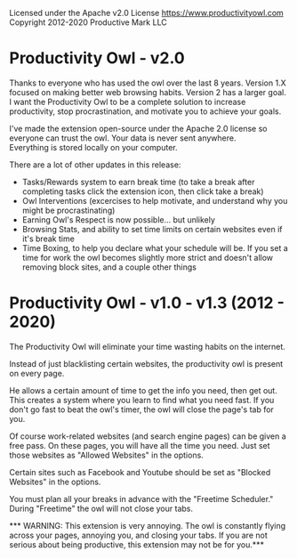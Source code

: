 Licensed under the Apache v2.0 License 
https://www.productivityowl.com
Copyright 2012-2020 Productive Mark LLC

Productivity Owl - v2.0
=============================================================================
Thanks to everyone who has used the owl over the last 8 years.  Version 1.X focused on making better web browsing habits.  Version 2 has a larger goal.
I want the Productivity Owl to be a complete solution to increase productivity, stop procrastination, and motivate you to achieve your goals.

I've made the extension open-source under the Apache 2.0 license so everyone can trust the owl.  Your data is never sent anywhere.  
Everything is stored locally on your computer.   

There are a lot of other updates in this release:
- Tasks/Rewards system to earn break time (to take a break after completing tasks click the extension icon, then click take a break)
- Owl Interventions (excercises to help motivate, and understand why you might be procrastinating)
- Earning Owl's Respect is now possible... but unlikely 
- Browsing Stats, and ability to set time limits on certain websites even if it's break time
- Time Boxing, to help you declare what your schedule will be.  If you set a time for work the owl becomes slightly more strict and doesn't allow removing block sites, and a couple other things

Productivity Owl - v1.0 - v1.3  (2012 - 2020)
=============================================================================
The Productivity Owl will eliminate your time wasting habits on the internet.  

Instead of just blacklisting certain websites, the productivity owl is present on every page.  

He allows a certain amount of time to get the info you need, then get out.  This creates a system where you learn to find what you need fast.  If you don't go fast to beat the owl's timer, the owl will close the page's tab for you.  

Of course work-related websites (and search engine pages) can be given a free pass.  On these pages, you will have all the time you need. Just set those websites as "Allowed Websites" in the options.  

Certain sites such as Facebook and Youtube should be set as "Blocked Websites" in the options. 

You must plan all your breaks in advance with the "Freetime Scheduler." During "Freetime" the owl will not close your tabs.

*** WARNING: This extension is very annoying.  The owl is constantly flying across your pages, annoying you, and closing your tabs.  If you are not serious about being productive, this extension may not be for you.***
